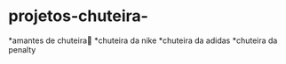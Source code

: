 # projetos-chuteira-

*amantes de chuteira💙
*chuteira da nike
*chuteira da adidas 
*chuteira da penalty








